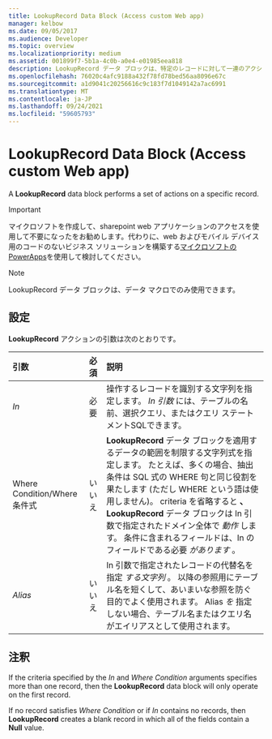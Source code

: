 ```yaml
---
title: LookupRecord Data Block (Access custom Web app)
manager: kelbow
ms.date: 09/05/2017
ms.audience: Developer
ms.topic: overview
ms.localizationpriority: medium
ms.assetid: 001899f7-5b1a-4c0b-a0e4-e01985eea818
description: LookupRecord データ ブロックは、特定のレコードに対して一連のアクションを実行します。
ms.openlocfilehash: 76020c4afc9188a432f78fd78bed56aa8096e67c
ms.sourcegitcommit: a1d9041c20256616c9c183f7d1049142a7ac6991
ms.translationtype: MT
ms.contentlocale: ja-JP
ms.lasthandoff: 09/24/2021
ms.locfileid: "59605793"
---
```

# <a name="lookuprecord-data-block-access-custom-web-app"></a>LookupRecord Data Block (Access custom Web app)

A **LookupRecord** data block performs a set of actions on a specific record. 
  
> [!IMPORTANT]
> マイクロソフトを作成して、sharepoint web アプリケーションのアクセスを使用して不要になったをお勧めします。代わりに、web およびモバイル デバイス用のコードのないビジネス ソリューションを構築する[マイクロソフトの PowerApps](https://powerapps.microsoft.com/en-us/)を使用して検討してください。 
  
> [!NOTE]
> LookupRecord  データ ブロックは、データ マクロでのみ使用できます。 
  
## <a name="setting"></a>設定

**LookupRecord** アクションの引数は次のとおりです。 
  
|**引数**|**必須**|**説明**|
|:-----|:-----|:-----|
| _In_ <br/> |必要  <br/> |操作するレコードを識別する文字列を指定します。 *In 引数* には、テーブルの名前、選択クエリ、またはクエリ ステートメントSQLできます。  <br/> |
| Where Condition/Where 条件式 <br/> |いいえ  <br/> |**LookupRecord** データ ブロックを適用するデータの範囲を制限する文字列式を指定します。 たとえば、多くの場合、抽出条件は SQL 式の WHERE 句と同じ役割を果たします (ただし WHERE という語は使用しません)。 criteria を省略すると **、LookupRecord** データ ブロックは In 引数で指定されたドメイン全体で  *動作*  します。 条件に含まれるフィールドは、In のフィールドである必要  *があります*  。  <br/> |
| _Alias_ <br/> |いいえ  <br/> |In 引数で指定されたレコードの代替名を指定  *する文字列*  。 以降の参照用にテーブル名を短くして、あいまいな参照を防ぐ目的でよく使用されます。 Alias  *を*  指定しない場合、テーブル名またはクエリ名がエイリアスとして使用されます。  <br/> |
   
## <a name="remarks"></a>注釈

If the criteria specified by the  *In*  and  *Where Condition*  arguments specifies more than one record, then the **LookupRecord** data block will only operate on the first record. 
  
If no record satisfies  *Where Condition*  or if  *In*  contains no records, then **LookupRecord** creates a blank record in which all of the fields contain a **Null** value. 
  

